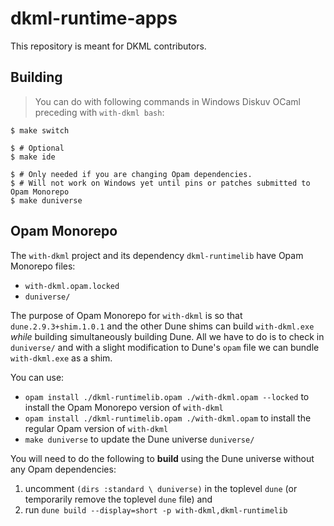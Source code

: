 # dkml-runtime-apps

This repository is meant for DKML contributors.

## Building

> You can do with following commands in Windows Diskuv OCaml
> preceding with `with-dkml bash`:

```console
$ make switch

$ # Optional
$ make ide

$ # Only needed if you are changing Opam dependencies.
$ # Will not work on Windows yet until pins or patches submitted to Opam Monorepo
$ make duniverse
```

## Opam Monorepo

The `with-dkml` project and its dependency `dkml-runtimelib` have Opam Monorepo files:
* `with-dkml.opam.locked`
* `duniverse/`

The purpose of Opam Monorepo for `with-dkml` is so that `dune.2.9.3+shim.1.0.1` and the other Dune
shims can build `with-dkml.exe` _while_ building simultaneously building Dune. All we have to do is to check in
`duniverse/` and with a slight modification to Dune's `opam` file we can bundle `with-dkml.exe`
as a shim.

You can use:
* `opam install ./dkml-runtimelib.opam ./with-dkml.opam --locked` to install the Opam Monorepo version of `with-dkml`
* `opam install ./dkml-runtimelib.opam ./with-dkml.opam` to install the regular Opam version of `with-dkml`
* `make duniverse` to update the Dune universe `duniverse/`

You will need to do the following to **build** using the Dune universe without any Opam dependencies:
1. uncomment `(dirs :standard \ duniverse)` in the toplevel `dune` (or temporarily remove the toplevel `dune` file) and
2. run `dune build --display=short -p with-dkml,dkml-runtimelib`
